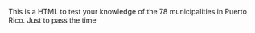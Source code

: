 This is a HTML to test your knowledge of the 78 municipalities in Puerto Rico. Just to pass the time
